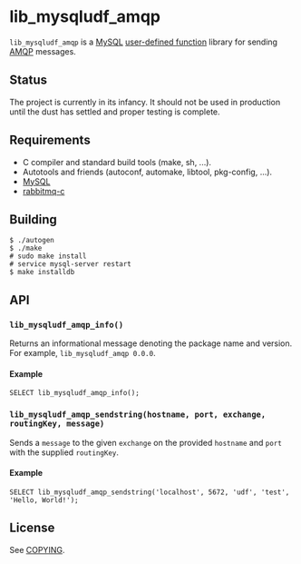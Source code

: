 # lib\_mysqludf\_amqp

`lib_mysqludf_amqp` is a [MySQL](http://www.mysql.com/) [user-defined function](http://dev.mysql.com/doc/refman/5.7/en/udf-features.html)
library for sending [AMQP](https://www.amqp.org/) messages.

## Status

The project is currently in its infancy. It should not be used in production until the dust has settled and proper testing is complete.

## Requirements

* C compiler and standard build tools (make, sh, ...).
* Autotools and friends (autoconf, automake, libtool, pkg-config, ...).
* [MySQL](http://www.mysql.com/)
* [rabbitmq-c](https://github.com/alanxz/rabbitmq-c)

## Building

```
$ ./autogen
$ ./make
# sudo make install
# service mysql-server restart
$ make installdb
```

## API

### `lib_mysqludf_amqp_info()`

Returns an informational message denoting the package name and version. For example, `lib_mysqludf_amqp 0.0.0`.

#### Example

```
SELECT lib_mysqludf_amqp_info();
```

### `lib_mysqludf_amqp_sendstring(hostname, port, exchange, routingKey, message)`

Sends a `message` to the given `exchange` on the provided `hostname` and `port` with the supplied `routingKey`.

#### Example

```
SELECT lib_mysqludf_amqp_sendstring('localhost', 5672, 'udf', 'test', 'Hello, World!');
```

## License

See [COPYING](https://github.com/ssimicro/lib_mysqludf_amqp/blob/master/COPYING).
